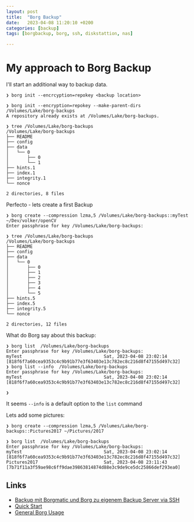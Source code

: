 ```yaml
---
layout: post
title:  "Borg Backup"
date:   2023-04-08 11:20:10 +0200
categories: [backup]
tags: [borgbackup, borg, ssh, diskstattion, nas]

---
```

# My approach to Borg Backup

I'll start an additional way to backup data.

```shell
❯ borg init --encrcyption=repokey <backup location> 
```

```shell
❯ borg init --encryption=repokey --make-parent-dirs /Volumes/Lake/borg-backups
A repository already exists at /Volumes/Lake/borg-backups.

❯ tree /Volumes/Lake/borg-backups
/Volumes/Lake/borg-backups
├── README
├── config
├── data
│   └── 0
│       ├── 0
│       └── 1
├── hints.1
├── index.1
├── integrity.1
└── nonce

2 directories, 8 files
```

Perfecto - lets create a first Backup
```shell
❯ borg create --compression lzma,5 /Volumes/Lake/borg-backups::myTest ~/Dev/volker/openCV
Enter passphrase for key /Volumes/Lake/borg-backups:

❯ tree /Volumes/Lake/borg-backups
/Volumes/Lake/borg-backups
├── README
├── config
├── data
│   └── 0
│       ├── 0
│       ├── 1
│       ├── 2
│       ├── 3
│       ├── 4
│       └── 5
├── hints.5
├── index.5
├── integrity.5
└── nonce

2 directories, 12 files
```

What do Borg say about this backup:
```shell
❯ borg list  /Volumes/Lake/borg-backups
Enter passphrase for key /Volumes/Lake/borg-backups:
myTest                               Sat, 2023-04-08 23:02:14 [818f6f7a60cea9353c4c9b91b77e3f63403e13c782ec8c216d8f47155d497c32]
❯ borg list --info  /Volumes/Lake/borg-backups
Enter passphrase for key /Volumes/Lake/borg-backups:
myTest                               Sat, 2023-04-08 23:02:14 [818f6f7a60cea9353c4c9b91b77e3f63403e13c782ec8c216d8f47155d497c32]

❯
```
It seems `--info` is a default option to the `list` command

Lets add some pictures:
```shell
❯ borg create --compression lzma,5 /Volumes/Lake/borg-backups::Pictures2017 ~/Pictures/2017

❯ borg list  /Volumes/Lake/borg-backups
Enter passphrase for key /Volumes/Lake/borg-backups:
myTest                               Sat, 2023-04-08 23:02:14 [818f6f7a60cea9353c4c9b91b77e3f63403e13c782ec8c216d8f47155d497c32]
Pictures2017                         Sat, 2023-04-08 23:11:43 [7b71f11a3f59ae98c6ff9dae39863814874d88e3c9de9ce5dc25866def293ea0]
```
## Links
* [Backup mit Borgmatic und Borg zu eigenem Backup Server via SSH](https://lanbugs.de/howtos/linux/backup-mit-borgmatic-und-borg-zu-eigenem-backup-server-via-ssh/)
* [Quick Start](https://borgbackup.readthedocs.io/en/stable/quickstart.html)
* [General Borg Usage](https://borgbackup.readthedocs.io/en/stable/usage/general.html)

